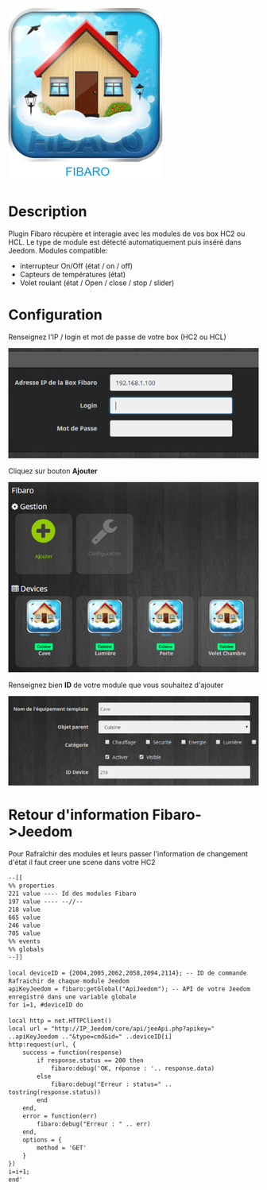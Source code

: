 ![fibaro_icon](fibaro_icon.png)

Description 
===

Plugin Fibaro récupère et interagie avec les modules de vos box HC2 ou HCL. 
Le type de module est détecté automatiquement puis inséré dans Jeedom.
Modules compatible:
- interrupteur On/Off (état / on / off)
- Capteurs de températures (état)
- Volet roulant  (état / Open / close / stop / slider)

Configuration
===

Renseignez l'IP / login et mot de passe de votre box (HC2 ou HCL)

![ip_login_password](ip_login_password.PNG)

Cliquez sur bouton **Ajouter**

![add_devices](add_devices.PNG)

Renseignez bien **ID** de votre module que vous souhaitez d'ajouter

![ID_Device](ID_Device.PNG)

Retour d'information Fibaro->Jeedom
===

Pour Rafraîchir des modules et leurs passer l'information de changement d'état il faut creer une scene dans votre HC2

    --[[
    %% properties
    221 value ---- Id des modules Fibaro
    197 value ---- --//--
    218 value
    665 value
    246 value
    705 value
    %% events
    %% globals
    --]]

    local deviceID = {2004,2005,2062,2058,2094,2114}; -- ID de commande Rafraichir de chaque module Jeedom
    apiKeyJeedom = fibaro:getGlobal("ApiJeedom"); -- API de votre Jeedom enregistré dans une variable globale
    for i=1, #deviceID do

    local http = net.HTTPClient()
    local url = "http://IP_Jeedom/core/api/jeeApi.php?apikey=" ..apiKeyJeedom .."&type=cmd&id=" ..deviceID[i]  
    http:request(url, {
	    success = function(response)
		    if response.status == 200 then
			    fibaro:debug('OK, réponse : '.. response.data)
		    else
			    fibaro:debug("Erreur : status=" .. tostring(response.status))
		    end
	    end,
	    error = function(err)
		    fibaro:debug("Erreur : " .. err)
	    end,
	    options = {
		    method = 'GET'
	    }
    })  
    i=i+1;
    end'
